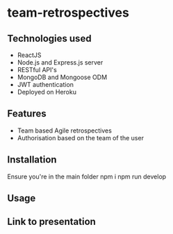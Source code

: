 # team-retrospectives


## Technologies used
* ReactJS
* Node.js and Express.js server
* RESTful API's
* MongoDB and Mongoose ODM
* JWT authentication
* Deployed on Heroku

## Features
* Team based Agile retrospectives
* Authorisation based on the team of the user

## Installation
Ensure you're in the main folder
npm i
npm run develop

## Usage


## Link to presentation
